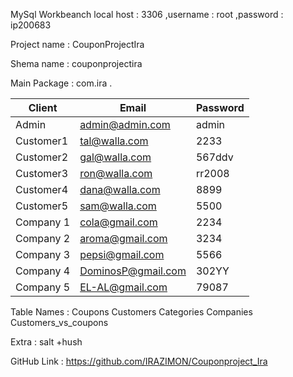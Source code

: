 MySql Workbeanch local host :  3306  ,username : root ,password : ip200683

Project name : CouponProjectIra

Shema name : couponprojectira

Main Package : com.ira .

| Client| Email | Password |
| ------ | ------ | ------ |
| Admin | admin@admin.com | admin |
| Customer1 |  tal@walla.com | 2233 |
| Customer2 |  gal@walla.com |567ddv|
| Customer3 |  ron@walla.com |rr2008 |
| Customer4 |  dana@walla.com |8899 |
| Customer5 |  sam@walla.com| 5500 |
| Company 1 |  cola@gmail.com | 2234|
| Company 2 | aroma@gmail.com | 3234 |
| Company 3 | pepsi@gmail.com |5566 | |
| Company 4  | DominosP@gmail.com | 302YY|
| Company 5  |  EL-AL@gmail.com| 79087 |


Table Names : Coupons Customers Categories Companies Customers_vs_coupons

Extra :  salt +hush

GitHub Link : https://github.com/IRAZIMON/Couponproject_Ira

